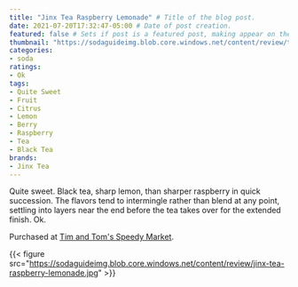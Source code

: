 ```yaml
---
title: "Jinx Tea Raspberry Lemonade" # Title of the blog post.
date: 2021-07-20T17:32:47-05:00 # Date of post creation.
featured: false # Sets if post is a featured post, making appear on the home page side bar.
thumbnail: "https://sodaguideimg.blob.core.windows.net/content/review/thumbs/jinx-tea-raspberry-lemonade.jpg" # Sets thumbnail image appearing inside card on homepage.
categories:
- soda
ratings:
- Ok
tags:
- Quite Sweet
- Fruit
- Citrus
- Lemon
- Berry
- Raspberry
- Tea
- Black Tea
brands:
- Jinx Tea
---
```


Quite sweet. Black tea, sharp lemon, than sharper raspberry in quick succession. The flavors tend to intermingle rather than blend at any point, settling into layers near the end before the tea takes over for the extended finish. Ok.

Purchased at [Tim and Tom's Speedy Market](https://www.timandtomsspeedymarket.com/).

{{< figure src="https://sodaguideimg.blob.core.windows.net/content/review/jinx-tea-raspberry-lemonade.jpg" >}}